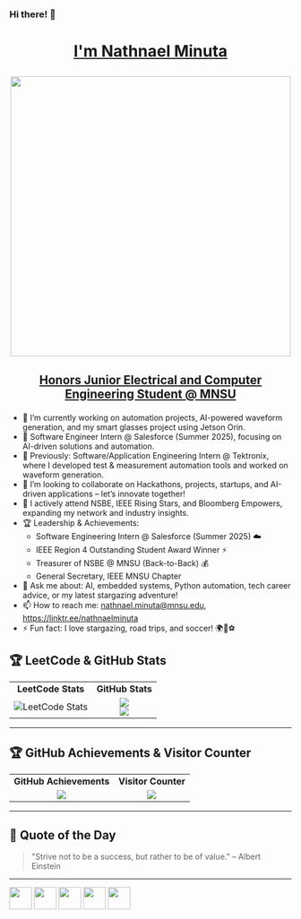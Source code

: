### Hi there! 👋
# <p align="center"><u>I'm Nathnael Minuta</u></p>
<p align="center"><img src="https://media.giphy.com/media/qgQUggAC3Pfv687qPC/giphy.gif" width="500"></p>

## <p align="center"><u>Honors Junior Electrical and Computer Engineering Student @ MNSU</u></p>
- 🔭 I’m currently working on automation projects, AI-powered waveform generation, and my smart glasses project using Jetson Orin.
- 🚀 Software Engineer Intern @ Salesforce (Summer 2025), focusing on AI-driven solutions and automation.
- 💼 Previously: Software/Application Engineering Intern @ Tektronix, where I developed test & measurement automation tools and worked on waveform generation.
- 👯 I’m looking to collaborate on Hackathons, projects, startups, and AI-driven applications – let’s innovate together!
- 🎤 I actively attend NSBE, IEEE Rising Stars, and Bloomberg Empowers, expanding my network and industry insights.
- 🏆 Leadership & Achievements:
  - Software Engineering Intern @ Salesforce (Summer 2025) ☁️
  - IEEE Region 4 Outstanding Student Award Winner ⚡
  - Treasurer of NSBE @ MNSU (Back-to-Back) 💰
  - General Secretary, IEEE MNSU Chapter
- 💬 Ask me about: AI, embedded systems, Python automation, tech career advice, or my latest stargazing adventure!
- 📫 How to reach me: nathnael.minuta@mnsu.edu, https://linktr.ee/nathnaelminuta
- ⚡ Fun fact: I love stargazing, road trips, and soccer! 🌍🌌⚽

## 🏆 **LeetCode & GitHub Stats**  
<table>
  <tr>
    <td align="center"><b>LeetCode Stats</b></td>
    <td align="center"><b>GitHub Stats</b></td>
  </tr>
  <tr>
    <td align="center">
      <img src="https://leetcard.jacoblin.cool/nathnaelminuta?theme=dark&font=JetBrains%20Mono" alt="LeetCode Stats">
    </td>
    <td align="center">
      <img src="https://github-readme-stats.vercel.app/api?username=NathnaelMinuta&show_icons=true&theme=radical">
      <br>
      <img src="https://github-readme-stats.vercel.app/api/top-langs/?username=NathnaelMinuta&layout=compact&theme=radical">
    </td>
  </tr>
</table>

---

## 🏆 **GitHub Achievements & Visitor Counter**
<table>
  <tr>
    <td align="center"><b>GitHub Achievements</b></td>
    <td align="center"><b>Visitor Counter</b></td>
  </tr>
  <tr>
    <td align="center">
      <img src="https://github-profile-trophy.vercel.app/?username=NathnaelMinuta&theme=radical&row=1&column=6">
    </td>
    <td align="center">
      <img src="https://komarev.com/ghpvc/?username=NathnaelMinuta&color=blue">
    </td>
  </tr>
</table>

---

## 💬 **Quote of the Day**
> "Strive not to be a success, but rather to be of value." – Albert Einstein  

<!-- Alternatively, you can use another working API -->
<!-- <p align="center">
  <img src="https://quotes-github-readme.vercel.app/api?type=horizontal&theme=radical" alt="Quote of the Day">
</p> -->

---


[<img src="https://upload.wikimedia.org/wikipedia/commons/thumb/e/e7/Instagram_logo_2016.svg/768px-Instagram_logo_2016.svg.png" width="40" height="40">](https://www.instagram.com/nathnael_kebede) [<img src="https://cdn1.iconfinder.com/data/icons/logotypes/32/circle-linkedin-512.png" width="40" height="40">](https://www.linkedin.com/in/nathnaelminuta) [<img src="https://uxwing.com/wp-content/themes/uxwing/download/brands-and-social-media/linktree-logo-icon.png" width="40" height="40">](https://linktr.ee/nathnaelminuta) [<img src="https://static.vecteezy.com/system/resources/previews/004/283/899/non_2x/nk-logo-monogram-emblem-style-with-crown-shape-design-template-free-vector.jpg" width="40" height="40">](https://naticr70921740189.wixsite.com/nathnael-portfolio) [<img src="https://upload.wikimedia.org/wikipedia/commons/1/19/LeetCode_logo_black.png" width="40" height="40">](https://leetcode.com/nathnaelminuta)
